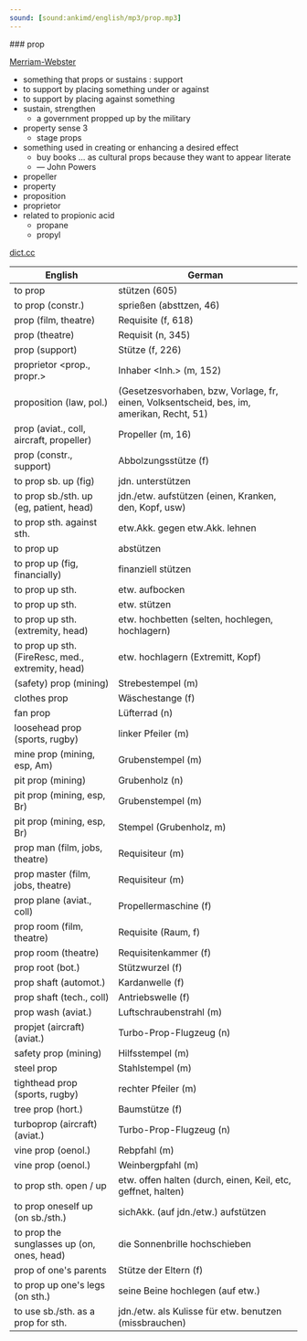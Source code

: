 ```yaml
---
sound: [sound:ankimd/english/mp3/prop.mp3]
---
```


\### prop

[Merriam-Webster](https://www.merriam-webster.com/dictionary/prop)

- something that props or sustains : support
- to support by placing something under or against
- to support by placing against something
- sustain, strengthen
    - a government propped up by the military
- property sense 3
    - stage props
- something used in creating or enhancing a desired effect
    - buy books … as cultural props because they want to appear literate
    - — John Powers
- propeller
- property
- proposition
- proprietor
- related to propionic acid
    - propane
    - propyl

[dict.cc](https://www.dict.cc/prop)

| English        | German       |
| -------------- | ------------ |
| to prop | stützen (605) |
| to prop (constr.) | sprießen (absttzen, 46) |
| prop (film, theatre) | Requisite (f, 618) |
| prop (theatre) | Requisit (n, 345) |
| prop (support) | Stütze (f, 226) |
| proprietor <prop., propr.> | Inhaber <Inh.> (m, 152) |
| proposition <prop> (law, pol.) |  (Gesetzesvorhaben, bzw, Vorlage, fr, einen, Volksentscheid, bes, im, amerikan, Recht, 51) |
| prop (aviat., coll, aircraft, propeller) | Propeller (m, 16) |
| prop (constr., support) | Abbolzungsstütze (f) |
| to prop sb. up (fig) | jdn. unterstützen |
| to prop sb./sth. up (eg, patient, head) | jdn./etw. aufstützen (einen, Kranken, den, Kopf, usw) |
| to prop sth. against sth. | etw.Akk. gegen etw.Akk. lehnen |
| to prop up | abstützen |
| to prop up (fig, financially) | finanziell stützen |
| to prop up sth. | etw. aufbocken |
| to prop up sth. | etw. stützen |
| to prop up sth. (extremity, head) | etw. hochbetten (selten, hochlegen, hochlagern) |
| to prop up sth. (FireResc, med., extremity, head) | etw. hochlagern (Extremitt, Kopf) |
| (safety) prop (mining) | Strebestempel (m) |
| clothes prop | Wäschestange (f) |
| fan prop | Lüfterrad (n) |
| loosehead prop (sports, rugby) | linker Pfeiler (m) |
| mine prop (mining, esp, Am) | Grubenstempel (m) |
| pit prop (mining) | Grubenholz (n) |
| pit prop (mining, esp, Br) | Grubenstempel (m) |
| pit prop (mining, esp, Br) | Stempel (Grubenholz, m) |
| prop man (film, jobs, theatre) | Requisiteur (m) |
| prop master (film, jobs, theatre) | Requisiteur (m) |
| prop plane (aviat., coll) | Propellermaschine (f) |
| prop room (film, theatre) | Requisite (Raum, f) |
| prop room (theatre) | Requisitenkammer (f) |
| prop root (bot.) | Stützwurzel (f) |
| prop shaft (automot.) | Kardanwelle (f) |
| prop shaft (tech., coll) | Antriebswelle (f) |
| prop wash (aviat.) | Luftschraubenstrahl (m) |
| propjet (aircraft) (aviat.) | Turbo-Prop-Flugzeug (n) |
| safety prop (mining) | Hilfsstempel (m) |
| steel prop | Stahlstempel (m) |
| tighthead prop (sports, rugby) | rechter Pfeiler (m) |
| tree prop (hort.) | Baumstütze (f) |
| turboprop (aircraft) (aviat.) | Turbo-Prop-Flugzeug (n) |
| vine prop (oenol.) | Rebpfahl (m) |
| vine prop (oenol.) | Weinbergpfahl (m) |
| to prop sth. open / up | etw. offen halten (durch, einen, Keil, etc, geffnet, halten) |
| to prop oneself up (on sb./sth.) | sichAkk. (auf jdn./etw.) aufstützen |
| to prop the sunglasses up (on, ones, head) | die Sonnenbrille hochschieben |
| prop of one's parents | Stütze der Eltern (f) |
| to prop up one's legs (on sth.) | seine Beine hochlegen (auf etw.) |
| to use sb./sth. as a prop for sth. | jdn./etw. als Kulisse für etw. benutzen (missbrauchen) |
